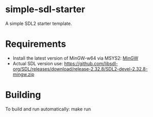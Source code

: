 # simple-sdl-starter
A simple SDL2 starter template. 

# Requirements
* Install the latest version of MinGW-w64 via MSYS2: [MinGW](https://code.visualstudio.com/docs/cpp/config-mingw) 
* Actual SDL version use: https://github.com/libsdl-org/SDL/releases/download/release-2.32.8/SDL2-devel-2.32.8-mingw.zip

# Building
To build and run automatically: make run